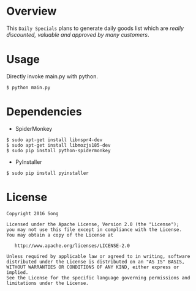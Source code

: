 Overview
========
This `Daily Specials` plans to generate daily goods list which are *really discounted, valuable and approved by many customers*.

Usage
=====
Directly invoke main.py with python.

```shell
$ python main.py
```

Dependencies
==========

- SpiderMonkey

```shell
$ sudo apt-get install libnspr4-dev
$ sudo apt-get install libmozjs185-dev
$ sudo pip install python-spidermonkey
```

- PyInstaller

```shell
$ sudo pip install pyinstaller
```

License
=======

    Copyright 2016 Song

    Licensed under the Apache License, Version 2.0 (the "License");
    you may not use this file except in compliance with the License.
    You may obtain a copy of the License at

       http://www.apache.org/licenses/LICENSE-2.0

    Unless required by applicable law or agreed to in writing, software
    distributed under the License is distributed on an "AS IS" BASIS,
    WITHOUT WARRANTIES OR CONDITIONS OF ANY KIND, either express or implied.
    See the License for the specific language governing permissions and
    limitations under the License.

